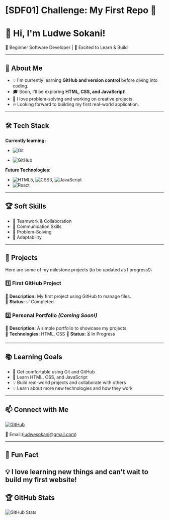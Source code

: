 # [SDF01] Challenge: My First Repo 🚀

# 👋 Hi, I'm Ludwe Sokani!

🌱 Beginner Software Developer | 🚀 Excited to Learn & Build

---

## 🎯 About Me

- 💡 I'm currently learning **GitHub and version control** before diving into coding.
- 🎓 Soon, I'll be exploring **HTML, CSS, and JavaScript**!
- 🤖 I love problem-solving and working on creative projects.
- 🔥 Looking forward to building my first real-world application.

---

## 🛠️ Tech Stack

**Currently learning:**

- ![Git](https://img.shields.io/badge/-Git-F05032?style=flat&logo=git&logoColor=white)

- ![GitHub](https://img.shields.io/badge/-GitHub-181717?style=flat-circle&logo=github)

**Future Technologies:**

- ![HTML5](https://img.shields.io/badge/-HTML5-black?style=flat-circle&logo=html5&logoColor=white), ![CSS3](https://img.shields.io/badge/-CSS3-black?style=flat-circle&logo=css3), ![JavaScript](https://img.shields.io/badge/-JavaScript-black?style=flat-circle&logo=javascript)
- ![React](https://img.shields.io/badge/-React-black?style=flat-circle&logo=react)

---

## 🏆 Soft Skills

- 🤝 Teamwork & Collaboration
- 📢 Communication Skills
- 🎯 Problem-Solving
- 🚀 Adaptability

---

## 📌 Projects

Here are some of my milestone projects (to be updated as I progress!):

### **1️⃣ First GitHub Project**

🔹 **Description:** My first project using GitHub to manage files.  
🔹 **Status:** ✅ Completed

### **2️⃣ Personal Portfolio** _(Coming Soon!)_

🔹 **Description:** A simple portfolio to showcase my projects.  
🔹 **Technologies:** HTML, CSS
🔹 **Status:** ⏳ In Progress

---

## 📚 Learning Goals

- 🚀 Get comfortable using Git and GitHub
- 🎨 Learn HTML, CSS, and JavaScript
- 💡 Build real-world projects and collaborate with others
- 💡 Learn about more new technologies and how they work

---

## 📫 Connect with Me

[![GitHub](https://img.shields.io/badge/-GitHub-181717?style=flat&logo=github&logoColor=white)](https://github.com/lu-ani)

<!---[![LinkedIn](https://img.shields.io/badge/-LinkedIn-blue?style=flat&logo=linkedin&logoColor=white)](https://linkedin.com/in/yourprofile) --->

📧 Email:(ludwesokani@gmail.com)

---

## 🚀 Fun Fact

## 💡 I love learning new things and can't wait to build my first website!

## 🏆 GitHub Stats

![GitHub Stats](https://github-readme-stats.vercel.app/api?username=lu-ani&show_icons=true&theme=radical)
